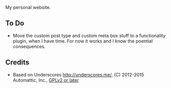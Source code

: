 My personal website. 

## To Do
- Move the custom post type and custom meta box stuff to a functionality plugin, when I have time. For now it works and I know the poential consequences.

## Credits

* Based on Underscores http://underscores.me/, (C) 2012-2015 Automattic, Inc., [GPLv2 or later](https://www.gnu.org/licenses/gpl-2.0.html)